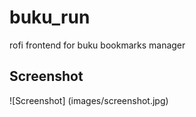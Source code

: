 # buku_run
rofi frontend for buku bookmarks manager

## Screenshot
![Screenshot]
(images/screenshot.jpg)

